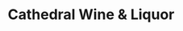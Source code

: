 ---
title: "Cathedral Wine & Liquor"
url: /new-york/cathedral-wine-und-liquor/
shop: Spirituosen
---